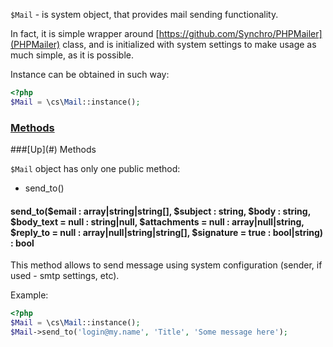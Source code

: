 `$Mail` - is system object, that provides mail sending functionality.

In fact, it is simple wrapper around [https://github.com/Synchro/PHPMailer](PHPMailer) class, and is initialized with system settings to make usage as much simple, as it is possible.

Instance can be obtained in such way:
```php
<?php
$Mail = \cs\Mail::instance();
```

### [Methods](#methods)

<a name="methods" />
###[Up](#) Methods

`$Mail` object has only one public method:
* send_to()

#### send_to($email : array|string|string[], $subject : string, $body : string, $body_text = null : string|null, $attachments = null : array|null|string, $reply_to = null : array|null|string|string[], $signature = true  : bool|string) : bool
This method allows to send message using system configuration (sender, if used - smtp settings, etc).

Example:
```php
<?php
$Mail = \cs\Mail::instance();
$Mail->send_to('login@my.name', 'Title', 'Some message here');
```
